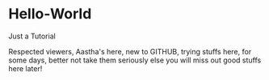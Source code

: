 # Hello-World
Just a Tutorial

Respected viewers,
Aastha's here, new to GITHUB, trying stuffs here, for some days, better not take them seriously else you will miss out good stuffs here later!
